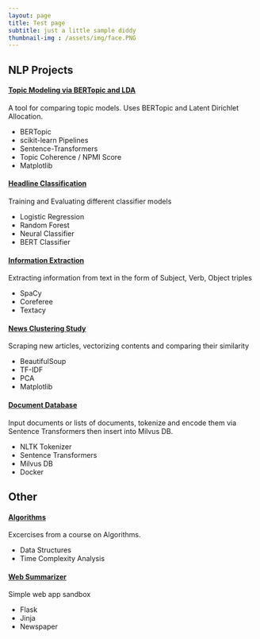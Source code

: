 ```yaml
---
layout: page
title: Test page
subtitle: just a little sample diddy
thumbnail-img : /assets/img/face.PNG
---
```


## NLP Projects

#### [Topic Modeling via BERTopic and LDA](https://github.com/jhewitt11/Topic-Modeling-BERTopic-and-LDA)
A tool for comparing topic models. Uses BERTopic and Latent Dirichlet Allocation.

- BERTopic
- scikit-learn Pipelines
- Sentence-Transformers
- Topic Coherence / NPMI Score
- Matplotlib

#### [Headline Classification](https://github.com/jhewitt11/HeadlineClassification)
Training and Evaluating different classifier models

- Logistic Regression
- Random Forest
- Neural Classifier
- BERT Classifier

#### [Information Extraction](https://github.com/jhewitt11/SVO_extraction)
Extracting information from text in the form of Subject, Verb, Object triples

- SpaCy
- Coreferee
- Textacy

#### [News Clustering Study](https://github.com/jhewitt11/NewsClusteringStudy)
Scraping new articles, vectorizing contents and comparing their similarity

- BeautifulSoup
- TF-IDF
- PCA
- Matplotlib

#### [Document Database](https://github.com/jhewitt11/DocumentDatabase)
Input documents or lists of documents, tokenize and encode them via Sentence Transformers then insert into Milvus DB. 

- NLTK Tokenizer
- Sentence Transformers
- Milvus DB
- Docker

## Other
#### [Algorithms](https://github.com/jhewitt11/Algorithms)
Excercises from a course on Algorithms.

- Data Structures
- Time Complexity Analysis
#### [Web Summarizer](https://github.com/jhewitt11/webSummarizer)
Simple web app sandbox

- Flask
- Jinja
- Newspaper

